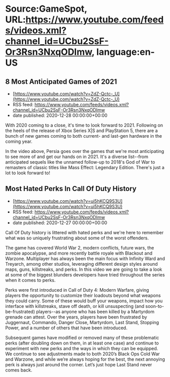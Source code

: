 # Source:GameSpot, URL:https://www.youtube.com/feeds/videos.xml?channel_id=UCbu2SsF-Or3Rsn3NxqODImw, language:en-US

## 8 Most Anticipated Games of 2021
 - [https://www.youtube.com/watch?v=ZdZ-Qctc-_U](https://www.youtube.com/watch?v=ZdZ-Qctc-_U)
 - RSS feed: https://www.youtube.com/feeds/videos.xml?channel_id=UCbu2SsF-Or3Rsn3NxqODImw
 - date published: 2020-12-28 00:00:00+00:00

With 2020 coming to a close, it's time to look forward to 2021. Following on the heels of the release of Xbox Series X|S and PlayStation 5, there are a bunch of new games coming to both current- and last-gen hardware in the coming year.

In the video above, Persia goes over the games that we're most anticipating to see more of and get our hands on in 2021. It's a diverse list--from anticipated sequels like the unnamed follow-up to 2018's God of War to remasters of classic titles like Mass Effect: Legendary Edition. There's just a lot to look forward to!

## Most Hated Perks In Call Of Duty History
 - [https://www.youtube.com/watch?v=ui5hKCQ9S3U](https://www.youtube.com/watch?v=ui5hKCQ9S3U)
 - RSS feed: https://www.youtube.com/feeds/videos.xml?channel_id=UCbu2SsF-Or3Rsn3NxqODImw
 - date published: 2020-12-27 00:00:00+00:00

Call Of Duty history is littered with hated perks and we're here to remember what was so uniquely frustrating about some of the worst offenders.

The game has covered World War 2, modern conflicts, future wars, the zombie apocalypse, and more recently battle royale with Blackout and Warzone. Multiplayer has always been the main focus with Infinity Ward and Treyarch, among other studios, leveraging different design styles around maps, guns, killstreaks, and perks. In this video we are going to take a look at some of the biggest blunders developers have tried throughout the series when it comes to perks.

Perks were first introduced in Call of Duty 4: Modern Warfare, giving players the opportunity to customize their loadouts beyond what weapons they could carry. Some of these would buff your weapons, impact how you interface with killstreaks, stave off death, or kill unsuspecting (and soon-to-be-frustrated) players--as anyone who has been killed by a Martyrdom grenade can attest. Over the years, players have been frustrated by Juggernaut, Commando, Danger Close, Martyrdom, Last Stand, Stopping Power, and a number of others that have been introduced.

Subsequent games have modified or removed many of these problematic perks (after doubling down on them, in at least one case) and continue to experiment with new perks and the ways in which they can be equipped. We continue to see adjustments made to both 2020’s Black Ops Cold War and Warzone, and while we’re always hoping for the best, the next annoying perk is always just around the corner. Let’s just hope Last Stand never comes back.

